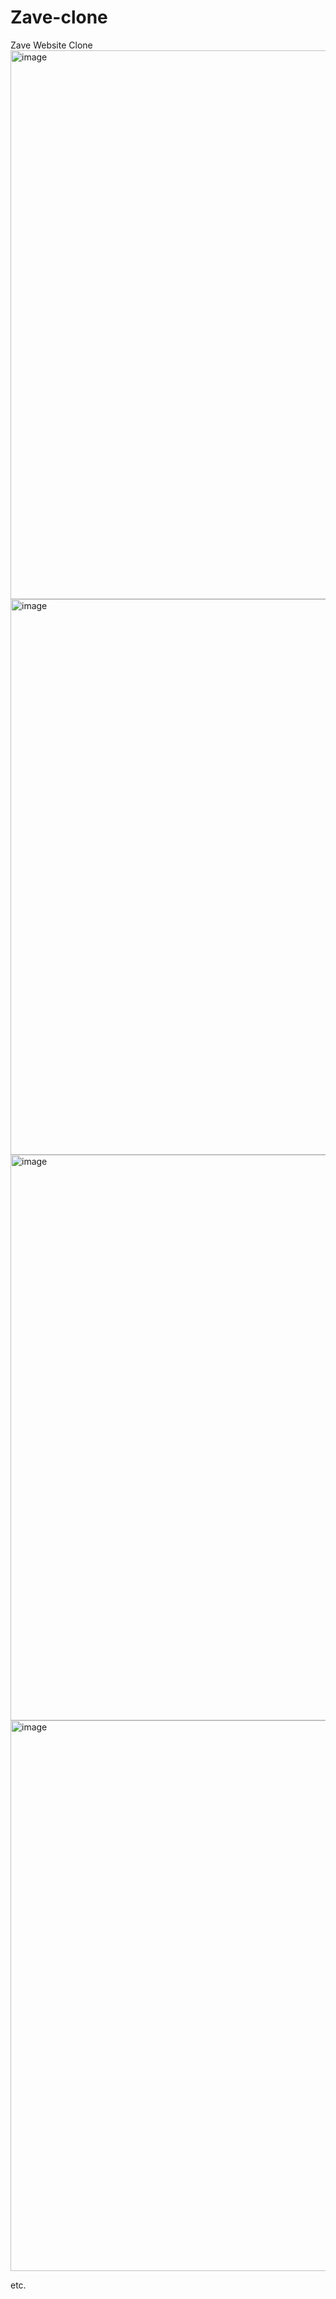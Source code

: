 # Zave-clone
Zave Website Clone
<img width="1904" height="878" alt="image" src="https://github.com/user-attachments/assets/dd1d1544-cc78-4ef7-8675-3ef316086a81" />
<img width="1898" height="889" alt="image" src="https://github.com/user-attachments/assets/30c90e30-38e2-4dc1-a4f1-7f9269726e33" />
<img width="1897" height="905" alt="image" src="https://github.com/user-attachments/assets/8466b892-9d3c-42a1-a18e-01b4c101a13c" />
<img width="1904" height="881" alt="image" src="https://github.com/user-attachments/assets/7c28d99d-c1b6-455c-89b7-080656bbce4f" />

etc.
